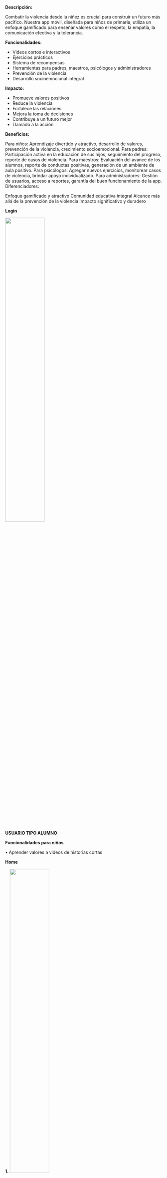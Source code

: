 
**Descripción:**

Combatir la violencia desde la niñez es crucial para construir un futuro más pacífico. Nuestra app móvil, diseñada para niños de primaria, utiliza un enfoque gamificado para enseñar valores como el respeto, la empatía, la comunicación efectiva y la tolerancia.

**Funcionalidades:**

- Videos cortos e interactivos
- Ejercicios prácticos
- Sistema de recompensas
- Herramientas para padres, maestros, psicólogos y administradores
- Prevención de la violencia
- Desarrollo socioemocional integral

**Impacto:**

- Promueve valores positivos
- Reduce la violencia
- Fortalece las relaciones
- Mejora la toma de decisiones
- Contribuye a un futuro mejor
- Llamado a la acción

**Beneficios:**

Para niños: Aprendizaje divertido y atractivo, desarrollo de valores, prevención de la violencia, crecimiento socioemocional.
Para padres: Participación activa en la educación de sus hijos, seguimiento del progreso, reporte de casos de violencia.
Para maestros: Evaluación del avance de los alumnos, reporte de conductas positivas, generación de un ambiente de aula positivo.
Para psicólogos: Agregar nuevos ejercicios, monitorear casos de violencia, brindar apoyo individualizado.
Para administradores: Gestión de usuarios, acceso a reportes, garantía del buen funcionamiento de la app.
Diferenciadores:

Enfoque gamificado y atractivo
Comunidad educativa integral
Alcance más allá de la prevención de la violencia
Impacto significativo y duradero


**Login**



<img src="https://github.com/Patahu/Valori/assets/55921419/a147c04a-c43f-43d1-a8a1-cd14f1f906fb" width="50%" height="50%">




**USUARIO TIPO ALUMNO**


**Funcionalidades para niños**



• Aprender valores a videos de historias cortas



**Home**

**1.** <img src="https://github.com/Patahu/Valori/assets/55921419/8c2504f8-4745-4306-8aa6-08e4dcbac447" width="50%" height="50%">



**2.** <img src="https://github.com/Patahu/Valori/assets/55921419/7c761a0d-648e-4ad8-a345-c2c7bdd02dd1" width="50%" height="50%">  



**3.** <img src="https://github.com/Patahu/Valori/assets/55921419/96d89964-dad6-4af9-8b3b-2f1b0e907ded" width="50%" height="50%">



**4.** <img src="https://github.com/Patahu/Valori/assets/55921419/9345fc64-d4b4-40f7-ab71-56284855ea8f" width="50%" height="50%">  



**5.** <img src="https://github.com/Patahu/Valori/assets/55921419/ca1db1c3-2a91-4698-b846-4a23cbde35be" width="50%" height="50%">



**6.** <img src="https://github.com/Patahu/Valori/assets/55921419/06df7268-06f5-40c0-b515-681a7f571d86" width="50%" height="50%">



• Practicar valores a través de ejercicios corto



**1.** <img src="https://github.com/Patahu/Valori/assets/55921419/56998be6-9c1b-4f23-a2a5-bced859451cb" width="50%" height="50%">  



**2.** <img src="https://github.com/Patahu/Valori/assets/55921419/9ad6a114-9c11-497e-92ee-6c82fbcb9e67" width="50%" height="50%">



**3.** <img src="https://github.com/Patahu/Valori/assets/55921419/f769895e-1de3-4fb0-8186-799711f33103" width="50%" height="50%">  



**4.** <img src="https://github.com/Patahu/Valori/assets/55921419/07390eca-a025-482d-8543-c03258724dd6" width="50%" height="50%">


**5.** <img src="https://github.com/Patahu/Valori/assets/55921419/b03b5501-7724-4211-b0f5-33efa9d9271f" width="50%" height="50%">



• Aprender valores con retos



**1.** <img src="https://github.com/Patahu/Valori/assets/55921419/ce4e0162-4e96-49dc-8b3b-249ed27a7ce6" width="50%" height="50%">



**2.** <img src="https://github.com/Patahu/Valori/assets/55921419/ab4e7f96-c6fc-4c05-935d-f1ab91a6957c" width="50%" height="50%">



**3.** <img src="https://github.com/Patahu/Valori/assets/55921419/eedf6a2e-97e2-4a8e-9a7f-0f0971ef230c" width="50%" height="50%">



**4.** <img src="https://github.com/Patahu/Valori/assets/55921419/df9bdfda-c2a6-4373-93b6-ef5f40cf3716" width="50%" height="50%">



**5.** <img src="https://github.com/Patahu/Valori/assets/55921419/2dca0b9f-6af4-4031-ac1e-8c8608dc7087" width="50%" height="50%">


• Reporta valores o violencia


Valores

**1.** <img src="https://github.com/Patahu/Valori/assets/55921419/f7d96c2a-5b8e-415c-a300-f8c9887ef5da" width="50%" height="50%">



**2.** <img src="https://github.com/Patahu/Valori/assets/55921419/74bfbb0e-ba08-4862-987c-b2dac7c7bf25" width="50%" height="50%">



**3.** <img src="https://github.com/Patahu/Valori/assets/55921419/7cca7557-f0cb-47d0-a389-af5fdd9901e7" width="50%" height="50%">



**4.** <img src="https://github.com/Patahu/Valori/assets/55921419/4c91537c-a3ab-4165-be2c-2812b01d9283" width="50%" height="50%">



**5.** <img src="https://github.com/Patahu/Valori/assets/55921419/a9889ee7-0b62-4c55-82f2-4f2e245751ea" width="50%" height="50%">



**6.** <img src="https://github.com/Patahu/Valori/assets/55921419/932ec757-a63c-4d5f-9dd8-bdcec9c59007" width="50%" height="50%">



Violencia



**1.** <img src="https://github.com/Patahu/Valori/assets/55921419/41e73276-7d5d-4612-9e8c-69d9a18d8b16" width="50%" height="50%">



**2.** <img src="https://github.com/Patahu/Valori/assets/55921419/3f39a4c2-d346-49fc-9b55-b55ba403cadf" width="50%" height="50%">



**3.** <img src="https://github.com/Patahu/Valori/assets/55921419/dc57120f-3f2f-4475-8592-82bfc86d6bdd" width="50%" height="50%">



**Ranking**



<img src="https://github.com/Patahu/Valori/assets/55921419/c7d0aa70-1638-4303-9633-b01d75071cd6" width="50%" height="50%">



**Perfil**



<img src="https://github.com/Patahu/Valori/assets/55921419/232dcd34-57ea-4fa7-bcf2-1a7f77f09496" width="50%" height="50%">



**Notificaciones**



<img src="https://github.com/Patahu/Valori/assets/55921419/87be8b73-2121-47ab-ad72-f54807b614a8" width="50%" height="50%">


**USUARIO TIPO PSCICOLOGO**


**home**



1. Valores y Violencia




**1** <img src="https://github.com/Patahu/Valori/assets/55921419/c9d48119-4c67-42e2-b745-d7b914a4aa54" width="50%" height="50%">




**2** <img src="https://github.com/Patahu/Valori/assets/55921419/5b3a02ef-8365-4ae2-98e4-5ff518c00156" width="50%" height="50%">




**3** <img src="https://github.com/Patahu/Valori/assets/55921419/845c793e-4ac1-4b12-a400-871a094ae324" width="50%" height="50%">




**4** <img src="https://github.com/Patahu/Valori/assets/55921419/4876d7f5-da65-4bfc-8169-fa575cfb4d16" width="50%" height="50%">




2. Historias




**1** <img src="https://github.com/Patahu/Valori/assets/55921419/49ed1c5f-c1ac-4175-8482-c2d91033bcb8" width="50%" height="50%">





**2** <img src="https://github.com/Patahu/Valori/assets/55921419/7bf84283-999a-4ac5-9a48-d97bc7db6439" width="50%" height="50%">





**3** <img src="https://github.com/Patahu/Valori/assets/55921419/e59561b7-e730-4b4d-b93e-dc6107f20ddf" width="50%" height="50%">





**4** <img src="https://github.com/Patahu/Valori/assets/55921419/d17795e1-0905-4524-aa71-af22e87e7ac4" width="50%" height="50%">




3. Ejercicios




**USUARIO TIPO MAESTRO**
